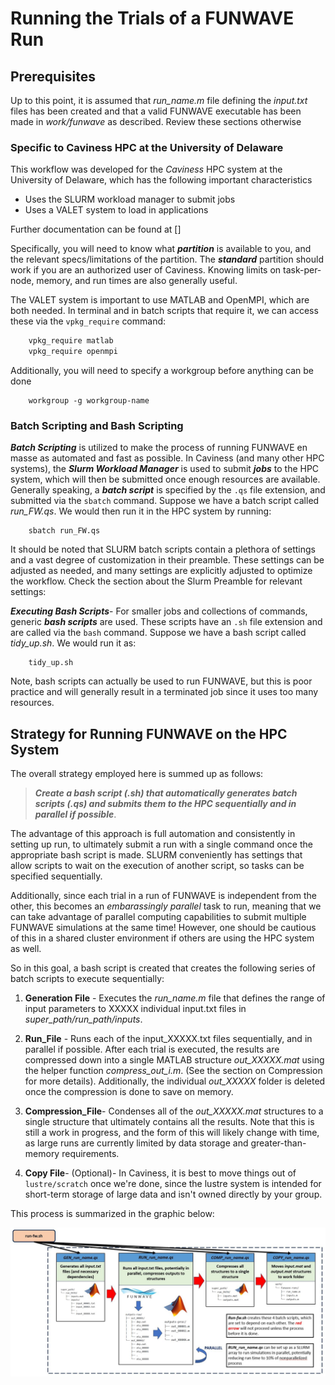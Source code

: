 # Running the Trials of a FUNWAVE Run


## Prerequisites
Up to this point, it is assumed that *run_name.m* file defining the *input.txt* files has been created
and that a valid FUNWAVE executable has been made in *work/funwave* as described. Review these sections 
otherwise

### Specific to Caviness HPC at the University of Delaware
This workflow was developed for the *Caviness* HPC system at the University of Delaware, which has the following
important characteristics
* Uses the SLURM workload manager to submit jobs
* Uses a VALET system to load in applications

Further documentation can be found at []

Specifically, you will need to know what ***partition*** is available to you, and the relevant specs/limitations
of the partition. The ***standard*** partition should work if you are an authorized user of Caviness. Knowing
limits on task-per-node, memory, and run times are also generally useful.

The VALET system is important to use MATLAB and OpenMPI, which are both needed. In terminal and in batch scripts
that require it, we can access these  via the `vpkg_require` command:

```bash
	vpkg_require matlab
	vpkg_require openmpi
```

Additionally, you will need to specify a workgroup before anything can be done

```
	workgroup -g workgroup-name
```

### Batch Scripting and Bash Scripting
***Batch Scripting*** is utilized to make the process of running FUNWAVE en masse as automated and fast as possible.
In Caviness (and many other HPC systems), the ***Slurm Workload Manager*** is used to submit ***jobs*** to the HPC system,
which will then be submitted once enough resources are available. Generally speaking, a ***batch script*** is specified by the `.qs`
file extension, and submitted via the `sbatch` command. Suppose we have a batch script called *run_FW.qs*. We would then run it
in the HPC system by running:

```
	sbatch run_FW.qs
```
It should be noted that SLURM batch scripts contain a plethora of settings and a vast degree of customization in their preamble.
These settings can be adjusted as needed, and many settings are explicitly adjusted to optimize the workflow. Check the section 
about the Slurm Preamble for relevant settings:

***Executing Bash Scripts***- For smaller jobs and collections of commands, generic ***bash scripts*** are used. These scripts
have an `.sh` file extension and are called via the `bash` command. Suppose we have a bash script called *tidy_up.sh*. We would
run it as:

```
	tidy_up.sh
```
Note, bash scripts can actually be used to run FUNWAVE, but this is poor practice and will generally result in a terminated
job since it uses too many resources.

## Strategy for Running FUNWAVE on the HPC System
The overall strategy employed here is summed up as follows:

>***Create a bash script (.sh) that automatically generates batch scripts (.qs) and submits them to the HPC sequentially and in parallel if possible***.

The advantage of this approach is full automation and consistently in setting up run, to ultimately submit a run with 
a single command once the appropriate bash script is made. SLURM conveniently has settings that allow scripts to wait
on the execution of another script, so tasks can be specified sequentially. 

Additionally, since each trial in a run of FUNWAVE is independent from the other, this becomes an *embarassingly parallel* task
to run, meaning that we can take advantage of parallel computing capabilities to submit multiple FUNWAVE simulations at the same
time! However, one should be cautious of this in a shared cluster environment if others are using the HPC system as well.

So in this goal, a bash script is created that creates the following series of batch scripts to execute sequentially:
1. **Generation File** - Executes the *run_name.m* file that defines the range of input parameters to XXXXX individual 
input.txt files in *super_path/run_path/inputs*.

2. **Run_File** - Runs each of the input_XXXXX.txt files sequentially, and in parallel if possible. After each trial is 
executed, the results are compressed down into a single MATLAB structure *out_XXXXX.mat* using the helper function *compress_out_i.m*. (See
the section on Compression for more details). Additionally, the individual *out_XXXXX* folder is deleted once the compression
is done to save on memory. 

3. **Compression_File**- Condenses all of the *out_XXXXX.mat* structures to a single structure that ultimately contains all the results. Note
that this is still a work in progress, and the form of this will likely change with time, as large runs are currently limited by data storage and
greater-than-memory requirements.

4. **Copy File**- (Optional)- In Caviness, it is best to move things out of `lustre/scratch` once we're done, since the lustre system is
intended for short-term storage of large data and isn't owned directly by your group.

This process is summarized in the graphic below:

![workflow-graphic](figures/workflow-diagram.JPG "Running FUNWAVE on HPC")